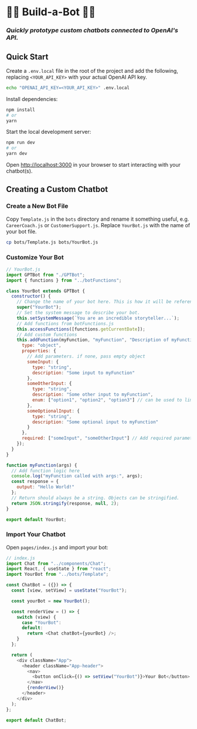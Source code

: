 # 🤖💬 Build-a-Bot 🤖💬

### _Quickly prototype custom chatbots connected to OpenAI's API._

## Quick Start

Create a `.env.local` file in the root of the project and add the following, replacing `<YOUR_API_KEY>` with your actual OpenAI API key.

```bash
echo "OPENAI_API_KEY=<YOUR_API_KEY>" .env.local
```

Install dependencies:

```bash
npm install
# or
yarn
```

Start the local development server:

```bash
npm run dev
# or
yarn dev
```

Open [http://localhost:3000](http://localhost:3000) in your browser to start interacting with your chatbot(s).

## Creating a Custom Chatbot

### Create a New Bot File

Copy `Template.js` in the `bots` directory and rename it something useful, e.g. `CareerCoach.js` or `CustomerSupport.js`. Replace `YourBot.js` with the name of your bot file.

```bash
cp bots/Template.js bots/YourBot.js
```

### Customize Your Bot

```javascript
// YourBot.js
import GPTBot from "./GPTBot";
import { functions } from "../botFunctions";

class YourBot extends GPTBot {
  constructor() {
    // Change the name of your bot here. This is how it will be referenced throughout the app.
    super("YourBot");
    // Set the system message to describe your bot.
    this.setSystemMessage(`You are an incredible storyteller...`);
    // Add functions from botFunctions.js
    this.accessFunctions([functions.getCurrentDate]);
    // Add custom functions
    this.addFunction(myFunction, "myFunction", "Description of myFunction", {
      type: "object",
      properties: {
        // Add parameters. if none, pass empty object
        someInput: {
          type: "string",
          description: "Some input to myFunction"
        },
        someOtherInput: {
          type: "string",
          description: "Some other input to myFunction",
          enum: ["option1", "option2", "option3"] // can be used to limit input to a set of options
        },
        someOptionalInput: {
          type: "string",
          description: "Some optional input to myFunction"
        }
      },
      required: ["someInput", "someOtherInput"] // Add required parameters here
    });
  }
}

function myFunction(args) {
  // Add function logic here
  console.log("myFunction called with args:", args);
  const response = {
    output: "Hello World!"
  };
  // Return should always be a string. Objects can be stringified.
  return JSON.stringify(response, null, 2);
}

export default YourBot;
```

### Import Your Chatbot

Open `pages/index.js` and import your bot:

```javascript
// index.js
import Chat from "../components/Chat";
import React, { useState } from "react";
import YourBot from "../bots/Template";

const ChatBot = ({}) => {
  const [view, setView] = useState("YourBot");

  const yourBot = new YourBot();

  const renderView = () => {
    switch (view) {
      case "YourBot":
      default:
        return <Chat chatBot={yourBot} />;
    }
  };

  return (
    <div className="App">
      <header className="App-header">
        <nav>
          <button onClick={() => setView("YourBot")}>Your Bot</button>
        </nav>
        {renderView()}
      </header>
    </div>
  );
};

export default ChatBot;
```
